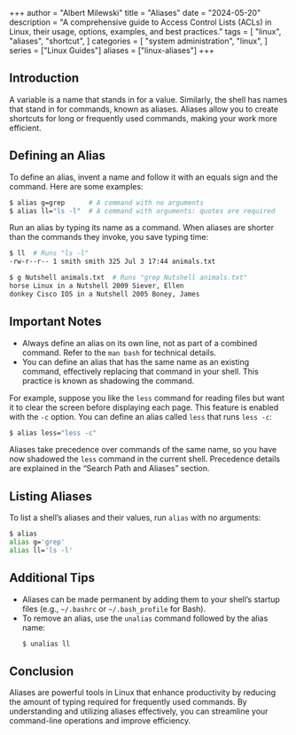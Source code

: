 +++
author = "Albert Milewski"
title = "Aliases"
date = "2024-05-20"
description = "A comprehensive guide to Access Control Lists (ACLs) in Linux, their usage, options, examples, and best practices."
tags = [
    "linux",
    "aliases",
    "shortcut",
]
categories = [
    "system administration",
    "linux",
]
series = ["Linux Guides"]
aliases = ["linux-aliases"]
+++


## Introduction
A variable is a name that stands in for a value. Similarly, the shell has names that stand in for commands, known as aliases. Aliases allow you to create shortcuts for long or frequently used commands, making your work more efficient.

## Defining an Alias
To define an alias, invent a name and follow it with an equals sign and the command. Here are some examples:

```sh
$ alias g=grep      # A command with no arguments
$ alias ll="ls -l"  # A command with arguments: quotes are required
```

Run an alias by typing its name as a command. When aliases are shorter than the commands they invoke, you save typing time:

```sh
$ ll  # Runs "ls -l"
-rw-r--r-- 1 smith smith 325 Jul 3 17:44 animals.txt

$ g Nutshell animals.txt  # Runs "grep Nutshell animals.txt"
horse Linux in a Nutshell 2009 Siever, Ellen
donkey Cisco IOS in a Nutshell 2005 Boney, James
```

## Important Notes
- Always define an alias on its own line, not as part of a combined command. Refer to the `man bash` for technical details.
- You can define an alias that has the same name as an existing command, effectively replacing that command in your shell. This practice is known as shadowing the command.

For example, suppose you like the `less` command for reading files but want it to clear the screen before displaying each page. This feature is enabled with the `-c` option. You can define an alias called `less` that runs `less -c`:

```sh
$ alias less="less -c"
```

Aliases take precedence over commands of the same name, so you have now shadowed the `less` command in the current shell. Precedence details are explained in the “Search Path and Aliases” section.

## Listing Aliases
To list a shell’s aliases and their values, run `alias` with no arguments:

```sh
$ alias
alias g='grep'
alias ll='ls -l'
```

## Additional Tips
- Aliases can be made permanent by adding them to your shell’s startup files (e.g., `~/.bashrc` or `~/.bash_profile` for Bash).
- To remove an alias, use the `unalias` command followed by the alias name:
  ```sh
  $ unalias ll
  ```

## Conclusion
Aliases are powerful tools in Linux that enhance productivity by reducing the amount of typing required for frequently used commands. By understanding and utilizing aliases effectively, you can streamline your command-line operations and improve efficiency.
